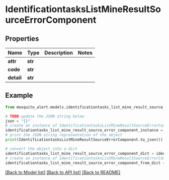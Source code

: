 # IdentificationtasksListMineResultSourceErrorComponent


## Properties

Name | Type | Description | Notes
------------ | ------------- | ------------- | -------------
**attr** | **str** |  | 
**code** | **str** |  | 
**detail** | **str** |  | 

## Example

```python
from mosquito_alert.models.identificationtasks_list_mine_result_source_error_component import IdentificationtasksListMineResultSourceErrorComponent

# TODO update the JSON string below
json = "{}"
# create an instance of IdentificationtasksListMineResultSourceErrorComponent from a JSON string
identificationtasks_list_mine_result_source_error_component_instance = IdentificationtasksListMineResultSourceErrorComponent.from_json(json)
# print the JSON string representation of the object
print(IdentificationtasksListMineResultSourceErrorComponent.to_json())

# convert the object into a dict
identificationtasks_list_mine_result_source_error_component_dict = identificationtasks_list_mine_result_source_error_component_instance.to_dict()
# create an instance of IdentificationtasksListMineResultSourceErrorComponent from a dict
identificationtasks_list_mine_result_source_error_component_from_dict = IdentificationtasksListMineResultSourceErrorComponent.from_dict(identificationtasks_list_mine_result_source_error_component_dict)
```
[[Back to Model list]](../README.md#documentation-for-models) [[Back to API list]](../README.md#documentation-for-api-endpoints) [[Back to README]](../README.md)


